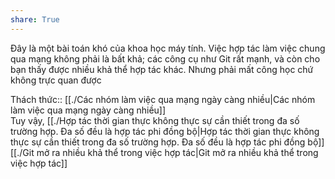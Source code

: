 ```yaml
---  
share: True  
---  
```

Đây là một bài toán khó của khoa học máy tính. Việc hợp tác làm việc chung qua mạng không phải là bất khả; các công cụ như Git rất mạnh, và còn cho bạn thấy được nhiều khả thể hợp tác khác. Nhưng phải mất công học chứ không trực quan được  
  
Thách thức:: [[./Các nhóm làm việc qua mạng ngày càng nhiều|Các nhóm làm việc qua mạng ngày càng nhiều]]  
Tuy vậy, [[./Hợp tác thời gian thực không thực sự cần thiết trong đa số trường hợp. Đa số đều là hợp tác phi đồng bộ|Hợp tác thời gian thực không thực sự cần thiết trong đa số trường hợp. Đa số đều là hợp tác phi đồng bộ]]   
[[./Git mở ra nhiều khả thể trong việc hợp tác|Git mở ra nhiều khả thể trong việc hợp tác]]  
